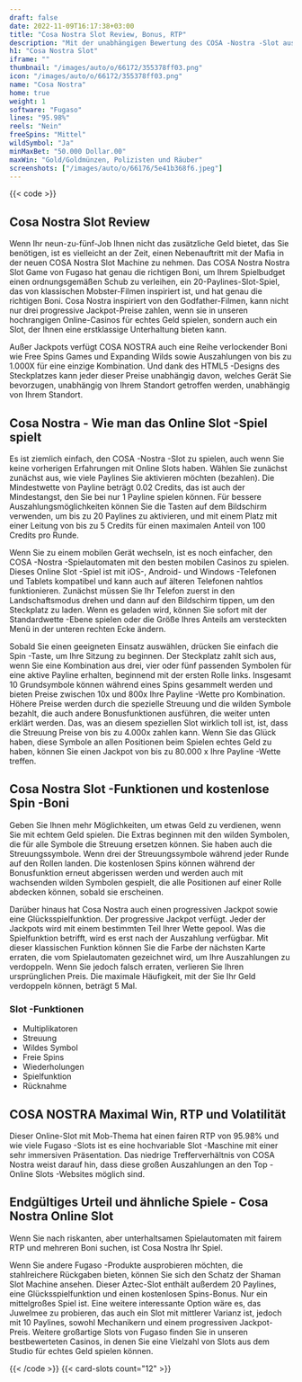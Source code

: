 ```yaml
---
draft: false
date: 2022-11-09T16:17:38+03:00
title: "Cosa Nostra Slot Review, Bonus, RTP"
description: "Mit der unabhängigen Bewertung des COSA -Nostra -Slot aus Fugaso können Sie kostenlos oder echtes Geld spielen und hier einen Bonus erhalten!"
h1: "Cosa Nostra Slot"
iframe: ""
thumbnail: "/images/auto/o/66172/355378ff03.png"
icon: "/images/auto/o/66172/355378ff03.png"
name: "Cosa Nostra"
home: true
weight: 1
software: "Fugaso"
lines: "95.98%"
reels: "Nein"
freeSpins: "Mittel"
wildSymbol: "Ja"
minMaxBet: "50.000 Dollar.00"
maxWin: "Gold/Goldmünzen, Polizisten und Räuber"
screenshots: ["/images/auto/o/66176/5e41b368f6.jpeg"]
---
```


{{< code >}}<h2>Cosa Nostra Slot Review</h2><p>Wenn Ihr neun-zu-fünf-Job Ihnen nicht das zusätzliche Geld bietet, das Sie benötigen, ist es vielleicht an der Zeit, einen Nebenauftritt mit der Mafia in der neuen COSA Nostra Slot Machine zu nehmen. Das COSA Nostra Nostra Slot Game von Fugaso hat genau die richtigen Boni, um Ihrem Spielbudget einen ordnungsgemäßen Schub zu verleihen, ein 20-Paylines-Slot-Spiel, das von klassischen Mobster-Filmen inspiriert ist, und hat genau die richtigen Boni. Cosa Nostra inspiriert von den Godfather-Filmen, kann nicht nur drei progressive Jackpot-Preise zahlen, wenn sie in unseren hochrangigen Online-Casinos für echtes Geld spielen, sondern auch ein Slot, der Ihnen eine erstklassige Unterhaltung bieten kann.</p><p>Außer Jackpots verfügt COSA NOSTRA auch eine Reihe verlockender Boni wie Free Spins Games und Expanding Wilds sowie Auszahlungen von bis zu 1.000X für eine einzige Kombination. Und dank des HTML5 -Designs des Steckplatzes kann jeder dieser Preise unabhängig davon, welches Gerät Sie bevorzugen, unabhängig von Ihrem Standort getroffen werden, unabhängig von Ihrem Standort.</p><h2>Cosa Nostra - Wie man das Online Slot -Spiel spielt</h2><p>Es ist ziemlich einfach, den COSA -Nostra -Slot zu spielen, auch wenn Sie keine vorherigen Erfahrungen mit Online Slots haben. Wählen Sie zunächst zunächst aus, wie viele Paylines Sie aktivieren möchten (bezahlen). Die Mindestwette von Payline beträgt 0.02 Credits, das ist auch der Mindestangst, den Sie bei nur 1 Payline spielen können. Für bessere Auszahlungsmöglichkeiten können Sie die Tasten auf dem Bildschirm verwenden, um bis zu 20 Paylines zu aktivieren, und mit einem Platz mit einer Leitung von bis zu 5 Credits für einen maximalen Anteil von 100 Credits pro Runde.</p><p>Wenn Sie zu einem mobilen Gerät wechseln, ist es noch einfacher, den COSA -Nostra -Spielautomaten mit den besten mobilen Casinos zu spielen. Dieses Online Slot -Spiel ist mit iOS-, Android- und Windows -Telefonen und Tablets kompatibel und kann auch auf älteren Telefonen nahtlos funktionieren. Zunächst müssen Sie Ihr Telefon zuerst in den Landschaftsmodus drehen und dann auf den Bildschirm tippen, um den Steckplatz zu laden. Wenn es geladen wird, können Sie sofort mit der Standardwette -Ebene spielen oder die Größe Ihres Anteils am versteckten Menü in der unteren rechten Ecke ändern.</p><p>Sobald Sie einen geeigneten Einsatz auswählen, drücken Sie einfach die Spin -Taste, um Ihre Sitzung zu beginnen. Der Steckplatz zahlt sich aus, wenn Sie eine Kombination aus drei, vier oder fünf passenden Symbolen für eine aktive Payline erhalten, beginnend mit der ersten Rolle links. Insgesamt 10 Grundsymbole können während eines Spins gesammelt werden und bieten Preise zwischen 10x und 800x Ihre Payline -Wette pro Kombination. Höhere Preise werden durch die spezielle Streuung und die wilden Symbole bezahlt, die auch andere Bonusfunktionen ausführen, die weiter unten erklärt werden. Das, was an diesem speziellen Slot wirklich toll ist, ist, dass die Streuung Preise von bis zu 4.000x zahlen kann. Wenn Sie das Glück haben, diese Symbole an allen Positionen beim Spielen echtes Geld zu haben, können Sie einen Jackpot von bis zu 80.000 x Ihre Payline -Wette treffen.</p><h2>Cosa Nostra Slot -Funktionen und kostenlose Spin -Boni</h2><p>Geben Sie Ihnen mehr Möglichkeiten, um etwas Geld zu verdienen, wenn Sie mit echtem Geld spielen.  Die Extras beginnen mit den wilden Symbolen, die für alle Symbole die Streuung ersetzen können. Sie haben auch die Streuungssymbole. Wenn drei der Streuungssymbole während jeder Runde auf den Rollen landen. Die kostenlosen Spins können während der Bonusfunktion erneut abgerissen werden und werden auch mit wachsenden wilden Symbolen gespielt, die alle Positionen auf einer Rolle abdecken können, sobald sie erscheinen.</p><p>Darüber hinaus hat Cosa Nostra auch einen progressiven Jackpot sowie eine Glücksspielfunktion. Der progressive Jackpot verfügt. Jeder der Jackpots wird mit einem bestimmten Teil Ihrer Wette gepool. Was die Spielfunktion betrifft, wird es erst nach der Auszahlung verfügbar. Mit dieser klassischen Funktion können Sie die Farbe der nächsten Karte erraten, die vom Spielautomaten gezeichnet wird, um Ihre Auszahlungen zu verdoppeln. Wenn Sie jedoch falsch erraten, verlieren Sie Ihren ursprünglichen Preis. Die maximale Häufigkeit, mit der Sie Ihr Geld verdoppeln können, beträgt 5 Mal.</p><h3>
Slot -Funktionen</h3><ul>
<li></span>
Multiplikatoren</li>
<li></span>
Streuung</li>
<li></span>
Wildes Symbol</li>
<li></span>
Freie Spins</li>
<li></span>
Wiederholungen</li>
<li></span>
Spielfunktion</li>
<li></span>
Rücknahme</li></ul><h2>COSA NOSTRA Maximal Win, RTP und Volatilität</h2><p>Dieser Online-Slot mit Mob-Thema hat einen fairen RTP von 95.98% und wie viele Fugaso -Slots ist es eine hochvariable Slot -Maschine mit einer sehr immersiven Präsentation. Das niedrige Trefferverhältnis von COSA Nostra weist darauf hin, dass diese großen Auszahlungen an den Top -Online Slots -Websites möglich sind.</p><h2>Endgültiges Urteil und ähnliche Spiele - Cosa Nostra Online Slot</h2><p>Wenn Sie nach riskanten, aber unterhaltsamen Spielautomaten mit fairem RTP und mehreren Boni suchen, ist Cosa Nostra Ihr Spiel.</p><p>Wenn Sie andere Fugaso -Produkte ausprobieren möchten, die stahlreichere Rückgaben bieten, können Sie sich den Schatz der Shaman Slot Machine ansehen. Dieser Aztec-Slot enthält außerdem 20 Paylines, eine Glücksspielfunktion und einen kostenlosen Spins-Bonus. Nur ein mittelgroßes Spiel ist. Eine weitere interessante Option wäre es, das Juwelmee zu probieren, das auch ein Slot mit mittlerer Varianz ist, jedoch mit 10 Paylines, sowohl Mechanikern und einem progressiven Jackpot-Preis. Weitere großartige Slots von Fugaso finden Sie in unseren bestbewerteten Casinos, in denen Sie eine Vielzahl von Slots aus dem Studio für echtes Geld spielen können.</p>{{< /code >}}
 {{< card-slots count="12" >}}